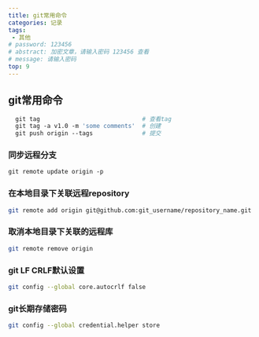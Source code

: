 ```yaml
---
title: git常用命令
categories: 记录
tags:
 - 其他
# password: 123456
# abstract: 加密文章，请输入密码 123456 查看
# message: 请输入密码
top: 9
---
```

## git常用命令

```bash
  git tag                             # 查看tag
  git tag -a v1.0 -m 'some comments'  # 创建
  git push origin --tags              # 提交
```
<!-- > git branch -a 查看所有分支
> git branch -d 分支名   （删除本地分支） -->

### 同步远程分支
```bash
git remote update origin -p
```

### 在本地目录下关联远程repository 
```bash
git remote add origin git@github.com:git_username/repository_name.git
```

### 取消本地目录下关联的远程库
```bash
git remote remove origin
```

### git LF CRLF默认设置
```bash
git config --global core.autocrlf false
```

### git长期存储密码
```bash
git config --global credential.helper store
```
